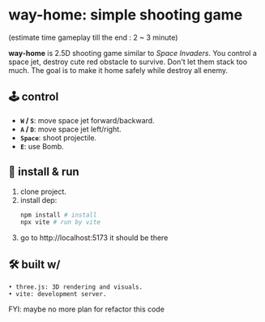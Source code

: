 # way-home: simple shooting game 
(estimate time gameplay till the end : 2 ~ 3 minute)

**way-home** is 2.5D shooting game similar to *Space Invaders*. You control a space jet, destroy cute red obstacle to survive. Don't let them stack too much. The goal is to make it home safely while destroy all enemy.

## 🕹️ control
- **`W` / `S`**: move space jet forward/backward.
- **`A` / `D`**: move space jet left/right.
- **`Space`**: shoot projectile.
- **`E`**: use Bomb.

## 🚀 install & run
1. clone project.
2. install dep:
   ```bash
   npm install # install
   npx vite # run by vite
   ```
3. go to http://localhost:5173 it should be there

## 🛠️ built w/
	• three.js: 3D rendering and visuals.
	• vite: development server.

FYI: maybe no more plan for refactor this code
